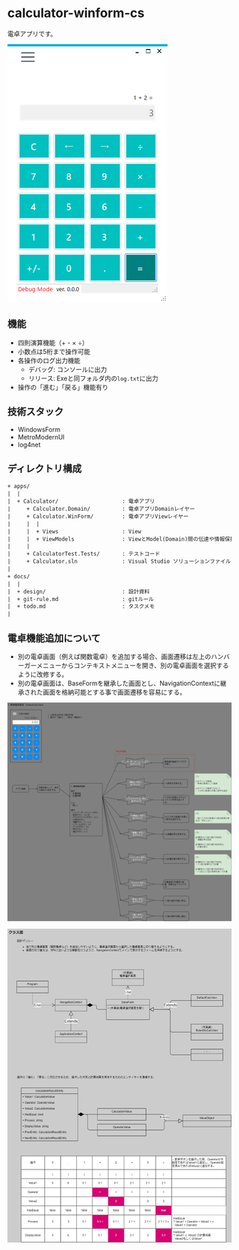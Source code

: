 # calculator-winform-cs

電卓アプリです。

![トップ画面](./images/top.png)

## 機能

- 四則演算機能（+ - × ÷）
- 小数点は5桁まで操作可能
- 各操作のログ出力機能
  - デバッグ: コンソールに出力
  - リリース: Exeと同フォルダ内の`log.txt`に出力
- 操作の「進む」「戻る」機能有り

## 技術スタック

- WindowsForm
- MetroModernUI
- log4net

## ディレクトリ構成

```txt
+ apps/
|  |
|  + Calculator/                    : 電卓アプリ
|     + Calculator.Domain/          : 電卓アプリDomainレイヤー
|     + Calculator.WinForm/         : 電卓アプリViewレイヤー
|     |  |
|     |  + Views                    : View
|     |  + ViewModels               : ViewとModel(Domain)間の伝達や情報保持を担当するViewModel
|     |
|     + CalculatorTest.Tests/       : テストコード
|     + Calculator.sln              : Visual Studio ソリューションファイル 
|
+ docs/
|  |
|  + design/                        : 設計資料
|  + git-rule.md                    : gitルール
|  + todo.md                        : タスクメモ
|
```

## 電卓機能追加について

- 別の電卓画面（例えば関数電卓）を追加する場合、画面遷移は左上のハンバーガーメニューからコンテキストメニューを開き、別の電卓画面を選択するように改修する。
- 別の電卓画面は、BaseFormを継承した画面とし、NavigationContextに継承された画面を格納可能とする事で画面遷移を容易にする。

![レイアウト](./docs//design/010-layout-ifdam.png)

![クラス図](./docs//design/020-class-model.png)
